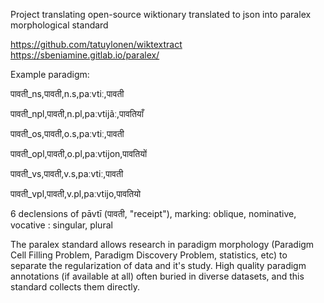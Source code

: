 Project translating open-source wiktionary translated to json  into paralex morphological standard

https://github.com/tatuylonen/wiktextract
https://sbeniamine.gitlab.io/paralex/

Example paradigm:

पावती_ns,पावती,n.s,paːvtiː,पावती

पावती_npl,पावती,n.pl,paːvtijãː,पावतियाँ

पावती_os,पावती,o.s,paːvtiː,पावती

पावती_opl,पावती,o.pl,paːvtijon,पावतियों

पावती_vs,पावती,v.s,paːvtiː,पावती

पावती_vpl,पावती,v.pl,paːvtijo,पावतियो

6 declensions of pāvtī (पावती, "receipt"), marking:
oblique, nominative, vocative : singular, plural

The paralex standard allows research in paradigm morphology (Paradigm Cell Filling Problem, Paradigm Discovery Problem, statistics, etc) to separate the regularization of data and it's study. High quality paradigm annotations (if available at all) often buried in diverse datasets, and this standard collects them directly.
